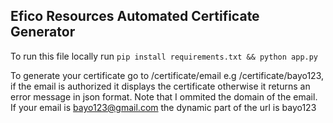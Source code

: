 ## Efico Resources Automated Certificate Generator

To run this file locally run `pip install requirements.txt && python app.py`

To generate your certificate go to /certificate/email e.g /certificate/bayo123, if the email is authorized it displays the certificate otherwise it returns an error message in json format. Note that I ommited the domain of the email. If your email is bayo123@gmail.com the dynamic part of the url is bayo123
